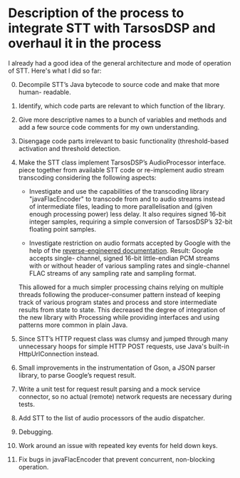 # Description of the process to integrate STT with TarsosDSP and overhaul it in the process


I already had a good idea of the general architecture and mode of operation of STT.
Here's what I did so far:

 0. Decompile STT’s Java bytecode to source code and make that more human-
    readable.

 1. Identify, which code parts are relevant to which function of the library.

 2. Give more descriptive names to a bunch of variables and methods and add a few
    source code comments for my own understanding.

 3. Disengage code parts irrelevant to basic functionality (threshold-based
    activation and threshold detection.

 4. Make the STT class implement TarsosDSP’s AudioProcessor interface. piece
    together from available STT code or re-implement audio stream transcoding
    considering the following aspects:

     * Investigate and use the capabilities of the transcoding library
       "javaFlacEncoder" to transcode from and to audio streams instead of
       intermediate files, leading to more parallelisation and (given enough
       processing power) less delay. It also requires signed 16-bit integer
       samples, requiring a simple conversion of TarsosDSP’s 32-bit floating
       point samples.

     * Investigate restriction on audio formats accepted by Google with the help
     of the [reverse-engineered documentation][1]. Result: Google accepts single-
     channel, signed 16-bit little-endian PCM streams with or without header of
     various sampling rates and single-channel FLAC streams of any sampling rate
     and sampling format.

    This allowed for a much simpler processing chains relying on multiple threads
    following the producer-consumer pattern instead of keeping track of various
    program states and process and store intermediate results from state to state.
    This decreased the degree of integration of the new library with Processing
    while providing interfaces and using patterns more common in plain Java.

 5. Since STT’s HTTP request class was clumsy and jumped through many unnecessary
    hoops for simple HTTP POST requests, use Java's built-in HttpUrlConnection
    instead.

 6. Small improvements in the instrumentation of Gson, a JSON parser library, to
    parse Google’s request result.

 7. Write a unit test for request result parsing and a mock service connector, so
    no actual (remote) network requests are necessary during tests.

 8. Add STT to the list of audio processors of the audio dispatcher.

 9. Debugging.
 
 10. Work around an issue with repeated key events for held down keys.
 
 11. Fix bugs in javaFlacEncoder that prevent concurrent, non-blocking operation.


[1]: https://github.com/gillesdemey/google-speech-v2/
